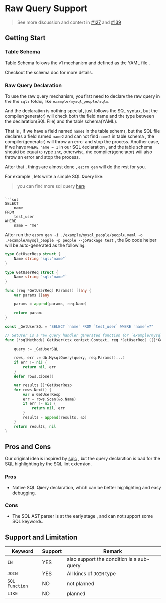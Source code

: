 # Raw Query Support

> See more discussion and context in [#127](https://github.com/ezbuy/ezorm/issues/127) and [#139](https://github.com/ezbuy/ezorm/pull/139)

## Getting Start

### Table Schema

Table Schema follows the v1 mechanism and defined as the YAML file .

Checkout the schema doc for more details.

### Raw Query Declaration

To use the raw query mechanism, you first need to declare the raw query in the the `sqls` folder, like `example/mysql_people/sqls`.

And the declaration is nothing special , just follows the SQL syntax, but the compiler(generator) will check both the field name and the type between the declaration(SQL File) and the table schema(YAML).

That is , if we have a field named `name1` in the table schema, but the SQL file declares a field named `name2` and can not find `name2` in table schema , the compiler(generator) will throw an error and stop the process. Another case, if we have `WHERE name = 1` in our SQL declaration , and the table schema should be equal to type `int`, otherwise, the compiler(generator) will also throw an error and stop the process.

After that , things are almost done , `ezorm gen` will do the rest for you.

For example , lets write a simple SQL Query like:

> you can find more sql query [here](https://github.com/ezbuy/ezorm/tree/feature/raw-query-cond-parser/example/mysql_people/sqls)

```

```sql
SELECT
	name
FROM
	test_user
WHERE
	name = "me"
```

After run the `ezorm gen -i ./example/mysql_people/people.yaml -o ./example/mysql_people -p people --goPackage test` , the Go code helper will be auto-generated as the following:

```go
type GetUserResp struct {
	Name string `sql:"name"`
}

type GetUserReq struct {
	Name string `sql:"name"`
}

func (req *GetUserReq) Params() []any {
	var params []any

	params = append(params, req.Name)

	return params
}

const _GetUserSQL = "SELECT `name` FROM `test_user` WHERE `name`=?"

// GetUser is a raw query handler generated function for `example/mysql_people/sqls/get_user.sql`.
func (*sqlMethods) GetUser(ctx context.Context, req *GetUserReq) ([]*GetUserResp, error) {

	query := _GetUserSQL

	rows, err := db.MysqlQuery(query, req.Params()...)
	if err != nil {
		return nil, err
	}
	defer rows.Close()

	var results []*GetUserResp
	for rows.Next() {
		var o GetUserResp
		err = rows.Scan(&o.Name)
		if err != nil {
			return nil, err
		}
		results = append(results, &o)
	}
	return results, nil
}
```

## Pros and Cons

Our original idea is inspired by [sqlc](https://github.com/kyleconroy/sqlc) , but the query declaration is bad for the SQL highlighting by the SQL lint extension.

### Pros

* Native SQL Query declaration, which can be better highlighting and easy debugging.

### Cons

* The SQL AST parser is at the early stage , and can not support some SQL keywords.


## Support and Limitation

|Keyword|Support|Remark|
|--|--|--|
|`IN`| YES | also support the condition is a sub-query|
|`JOIN`| YES | All kinds of `JOIN` type|
|`SQL Function`| NO | not planned|
|`LIKE`| NO | planned |
